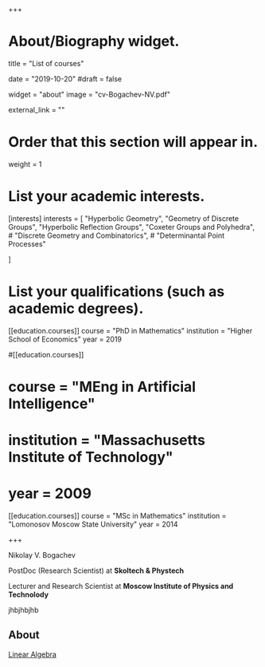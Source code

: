 +++
# About/Biography widget.

title = "List of courses"

date = "2019-10-20"
#draft = false

widget = "about"
image = "cv-Bogachev-NV.pdf"

external_link = ""

# Order that this section will appear in.
weight = 1

# List your academic interests.
[interests]
  interests = [
    "Hyperbolic Geometry",
    "Geometry of Discrete Groups",
    "Hyperbolic Reflection Groups",
    "Coxeter Groups and Polyhedra",
    # "Discrete Geometry and Combinatorics",
    # "Determinantal Point Processes"

  ]


# List your qualifications (such as academic degrees).

[[education.courses]]
  course = "PhD in Mathematics"
  institution = "Higher School of Economics"
  year = 2019

#[[education.courses]]
#  course = "MEng in Artificial Intelligence"
#  institution = "Massachusetts Institute of Technology"
#  year = 2009

[[education.courses]]
  course = "MSc in Mathematics"
  institution = "Lomonosov Moscow State University"
  year = 2014
 
+++

 Nikolay V. Bogachev

PostDoc (Research Scientist) at **Skoltech & Phystech**

Lecturer and Research Scientist at **Moscow Institute of Physics and Technolody**

jhbjhbjhb

## About


[Linear Algebra](lin-al)




